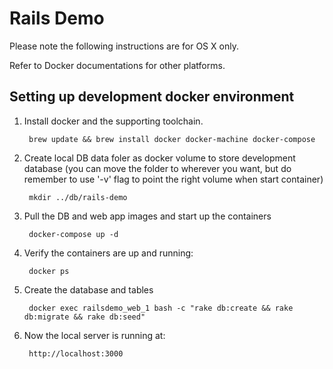 # Rails Demo

Please note the following instructions are for OS X only.

Refer to Docker documentations for other platforms.

## Setting up development docker environment

1. Install docker and the supporting toolchain.

        brew update && brew install docker docker-machine docker-compose

2. Create local DB data foler as docker volume to store development database (you can move the folder to wherever you want, but do remember to use '-v' flag to point the right volume when start container)

        mkdir ../db/rails-demo

3. Pull the DB and web app images and start up the containers

        docker-compose up -d

4. Verify the containers are up and running:

        docker ps

5. Create the database and tables

        docker exec railsdemo_web_1 bash -c "rake db:create && rake db:migrate && rake db:seed"

6. Now the local server is running at:

        http://localhost:3000